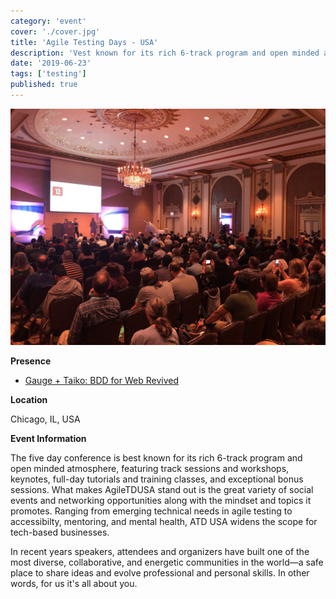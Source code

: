 ```yaml
---
category: 'event'
cover: './cover.jpg'
title: 'Agile Testing Days - USA'
description: 'Vest known for its rich 6-track program and open minded atmosphere, featuring track sessions and workshops, keynotes, full-day tutorials'
date: '2019-06-23'
tags: ['testing']
published: true
---
```

![cover](./cover.jpg)

**Presence**

- [Gauge + Taiko: BDD for Web Revived]() 

**Location**

Chicago, IL, USA

**Event Information**

The five day conference is best known for its rich 6-track program and open minded atmosphere, featuring track sessions and workshops, keynotes, full-day tutorials and training classes, and exceptional bonus sessions. What makes AgileTDUSA stand out is the great variety of social events and networking opportunities along with the mindset and topics it promotes. Ranging from emerging technical needs in agile testing to accessibilty, mentoring, and mental health, ATD USA widens the scope for tech-based businesses. 

In recent years speakers, attendees and organizers have built one of the most diverse, collaborative, and energetic communities in the world—a safe place to share ideas and evolve professional and personal skills. In other words, for us it's all about you.
